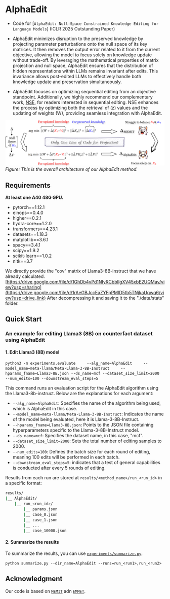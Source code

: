 # AlphaEdit
- Code for [``AlphaEdit: Null-Space Constrained Knowledge Editing for Language Models``] (ICLR 2025 Outstanding Paper)

- AlphaEdit minimizes disruption to the preserved knowledge by projecting parameter perturbations onto the null space of its key matrices. It then removes the output error related to it from the current objective, allowing the model to focus solely on knowledge update without trade-off.  By leveraging the mathematical properties of matrix projection and null space, AlphaEdit ensures that the distribution of hidden representations within LLMs remains invariant after edits. This invariance allows post-edited LLMs to effectively handle both knowledge update and preservation simultaneously.
- AlphaEdit focuses on optimizing sequential editing from an objective standpoint. Additionally, we highly recommend our complementary work, [NSE](https://arxiv.org/abs/2410.04045), for readers interested in sequential editing. NSE enhances the process by optimizing both the retrieval of \(z\) values and the updating of weights \(W\), providing seamless integration with AlphaEdit.

![alt text](resource/alphaedit_fig.png)
*Figure: This is the overall architecture of our AlphaEdit method.*

## Requirements
**At least one A40 48G GPU.**

- pytorch==1.12.1
- einops==0.4.0
- higher==0.2.1
- hydra-core==1.2.0
- transformers==4.23.1
- datasets==1.18.3
- matplotlib==3.6.1
- spacy==3.4.1
- scipy==1.9.2
- scikit-learn==1.0.2
- nltk==3.7

We directly provide the "cov" matrix of Llama3-8B-instruct that we have already calculated. [https://drive.google.com/file/d/1GhDb4vPd1NIyRCbbIlgXV45xbE2UQMav/view?usp=sharing](https://drive.google.com/file/d/1rAeGBJccEaZYFpPMlD5tb5TNjkaUqwq6/view?usp=drive_link)
After decompressing it and saving it to the "./data/stats" folder.
## Quick Start
### An example for editing Llama3 (8B) on counterfact dataset using AlphaEdit
#### 1. Edit Llama3 (8B) model 
 
    python3 -m experiments.evaluate     --alg_name=AlphaEdit     --model_name=meta-llama/Meta-Llama-3-8B-Instruct     --hparams_fname=Llama3-8B.json --ds_name=mcf --dataset_size_limit=2000    --num_edits=100 --downstream_eval_steps=5

This command runs an evaluation script for the AlphaEdit algorithm using the Llama3-8b-instruct. Below are the explanations for each argument:

- `--alg_name=AlphaEdit`: Specifies the name of the algorithm being used, which is AlphaEdit in this case.
- `--model_name=meta-llama/Meta-Llama-3-8B-Instruct`: Indicates the name of the model being evaluated, here it is Llama-3-8B-Instruct.
- `--hparams_fname=Llama3-8B.json`: Points to the JSON file containing hyperparameters specific to the Llama-3-8B-Instruct model.
- `--ds_name=mcf`: Specifies the dataset name, in this case, "mcf".
- `--dataset_size_limit=2000`: Sets the total number of editing samples to 2000.
- `--num_edits=100`: Defines the batch size for each round of editing, meaning 100 edits will be performed in each batch. 
- `--downstream_eval_steps=5`: indicates that a test of general capabilities is conducted after every 5 rounds of editing.

Results from each run are stored at `results/<method_name>/run_<run_id>` in a specific format:
```bash
results/
|__ AlphaEdit/
    |__ run_<run_id>/
        |__ params.json
        |__ case_0.json
        |__ case_1.json
        |__ ...
        |__ case_10000.json
```

#### 2. Summarize the results  
To summarize the results, you can use [`experiments/summarize.py`](experiments/summarize.py):

    python summarize.py --dir_name=AlphaEdit --runs=run_<run1>,run_<run2>

## Acknowledgment
Our code is based on  [``MEMIT``](https://github.com/kmeng01/memit.git) adn [``EMMET``](https://github.com/scalable-model-editing/unified-model-editing.git).

